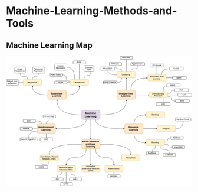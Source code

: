 # Machine-Learning-Methods-and-Tools

## Machine Learning Map

![Machine Learning Map](images/machine-learning-map.png)

